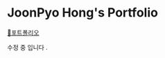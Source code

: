 # JoonPyo Hong's Portfolio 
[&#127800;포트폴리오](https://JoonPyo-Hong.github.io/Portfolio/)


수정 중 입니다 .

